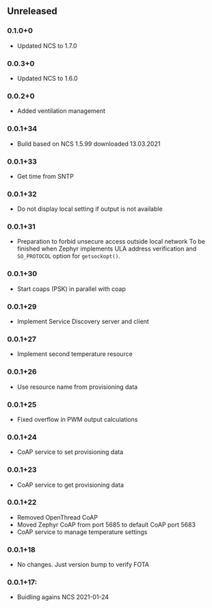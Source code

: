## Unreleased

### 0.1.0+0
* Updated NCS to 1.7.0

### 0.0.3+0
* Updated NCS to 1.6.0

### 0.0.2+0
* Added ventilation management

### 0.0.1+34
* Build based on NCS 1.5.99 downloaded 13.03.2021

### 0.0.1+33
* Get time from SNTP

### 0.0.1+32
* Do not display local setting if output is not available

### 0.0.1+31
* Preparation to forbid unsecure access outside local network
  To be finished when Zephyr implements ULA address verification
  and `SO_PROTOCOL` option for `getsockopt()`.

### 0.0.1+30
* Start coaps (PSK) in parallel with coap

### 0.0.1+29
* Implement Service Discovery server and client

### 0.0.1+27
* Implement second temperature resource

### 0.0.1+26
* Use resource name from provisioning data

### 0.0.1+25
* Fixed overflow in PWM output calculations

### 0.0.1+24
* CoAP service to set provisioning data

### 0.0.1+23
* CoAP service to get provisioning data

### 0.0.1+22
* Removed OpenThread CoAP
* Moved Zephyr CoAP from port 5685 to default CoAP port 5683
* CoAP service to manage temperature settings

### 0.0.1+18
* No changes. Just version bump to verify FOTA

### 0.0.1+17:
* Buidling agains NCS 2021-01-24
